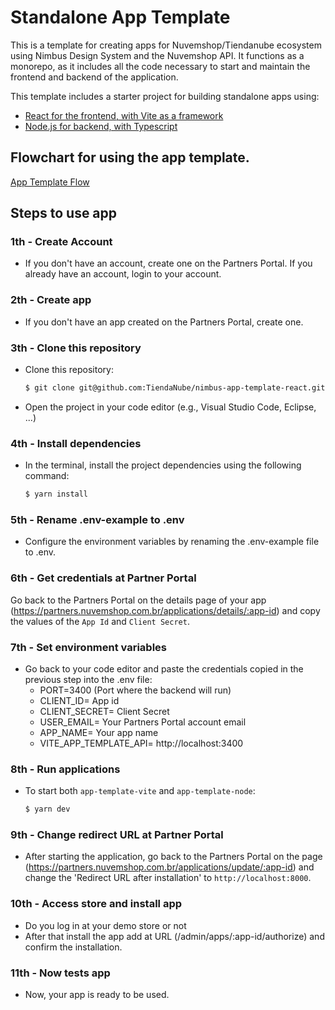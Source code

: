 # Standalone App Template

This is a template for creating apps for Nuvemshop/Tiendanube ecosystem using Nimbus Design System and the Nuvemshop API. It functions as a monorepo, as it includes all the code necessary to start and maintain the frontend and backend of the application.

This template includes a starter project for building standalone apps using:
 - [React for the frontend, with Vite as a framework](https://github.com/TiendaNube/nimbus-app-template-react/blob/main/packages/app-template-vite/README.md)
 - [Node.js for backend, with Typescript](https://github.com/TiendaNube/nimbus-app-template-react/blob/main/packages/app-template-node/README.md)

## Flowchart for using the app template.
[App Template Flow](https://miro.com/app/board/uXjVMGmp9Zs=/?share_link_id=535177540410)

## Steps to use app
### 1th - Create Account
- If you don't have an account, create one on the Partners Portal. If you already have an account, login to your account.

### 2th - Create app
- If you don't have an app created on the Partners Portal, create one.

### 3th - Clone this repository
- Clone this repository:
  ```bash
  $ git clone git@github.com:TiendaNube/nimbus-app-template-react.git
  ```
- Open the project in your code editor (e.g., Visual Studio Code, Eclipse, ...)

### 4th - Install dependencies
- In the terminal, install the project dependencies using the following command:
  ```bash
  $ yarn install
  ```

### 5th - Rename .env-example to .env
- Configure the environment variables by renaming the .env-example file to .env.

### 6th - Get credentials at Partner Portal
Go back to the Partners Portal on the details page of your app (https://partners.nuvemshop.com.br/applications/details/:app-id) and copy the values of the `App Id` and `Client Secret`.

### 7th - Set environment variables
- Go back to your code editor and paste the credentials copied in the previous step into the .env file:
  - PORT=3400 (Port where the backend will run)
  - CLIENT_ID= App id
  - CLIENT_SECRET= Client Secret
  - USER_EMAIL= Your Partners Portal account email
  - APP_NAME= Your app name
  - VITE_APP_TEMPLATE_API= http://localhost:3400

### 8th - Run applications
- To start both `app-template-vite` and `app-template-node`:
  ```bash
  $ yarn dev
  ```

### 9th - Change redirect URL at Partner Portal
- After starting the application, go back to the Partners Portal on the page (https://partners.nuvemshop.com.br/applications/update/:app-id) and change the 'Redirect URL after installation' to `http://localhost:8000`.

### 10th - Access store and install app
- Do you log in at your demo store or not
- After that install the app add at URL (/admin/apps/:app-id/authorize) and confirm the installation.

### 11th - Now tests app
- Now, your app is ready to be used.
